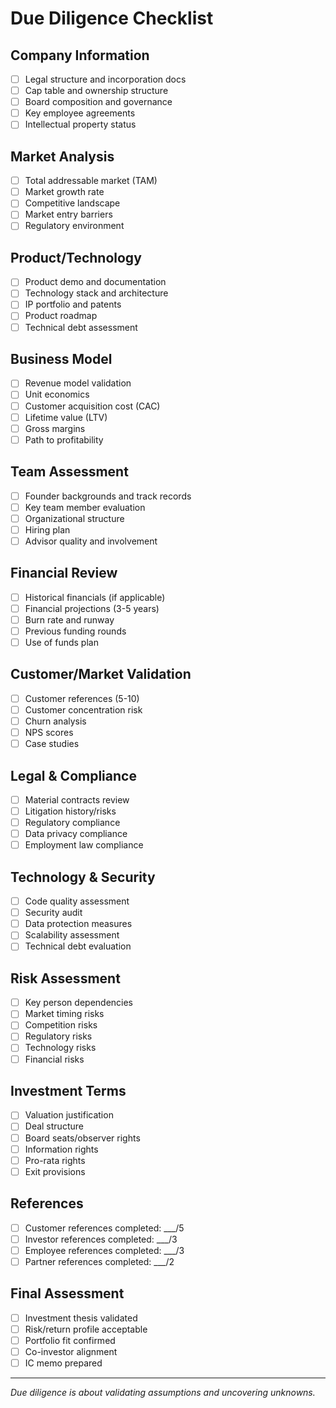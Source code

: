 # Due Diligence Checklist

## Company Information
- [ ] Legal structure and incorporation docs
- [ ] Cap table and ownership structure
- [ ] Board composition and governance
- [ ] Key employee agreements
- [ ] Intellectual property status

## Market Analysis
- [ ] Total addressable market (TAM)
- [ ] Market growth rate
- [ ] Competitive landscape
- [ ] Market entry barriers
- [ ] Regulatory environment

## Product/Technology
- [ ] Product demo and documentation
- [ ] Technology stack and architecture
- [ ] IP portfolio and patents
- [ ] Product roadmap
- [ ] Technical debt assessment

## Business Model
- [ ] Revenue model validation
- [ ] Unit economics
- [ ] Customer acquisition cost (CAC)
- [ ] Lifetime value (LTV)
- [ ] Gross margins
- [ ] Path to profitability

## Team Assessment
- [ ] Founder backgrounds and track records
- [ ] Key team member evaluation
- [ ] Organizational structure
- [ ] Hiring plan
- [ ] Advisor quality and involvement

## Financial Review
- [ ] Historical financials (if applicable)
- [ ] Financial projections (3-5 years)
- [ ] Burn rate and runway
- [ ] Previous funding rounds
- [ ] Use of funds plan

## Customer/Market Validation
- [ ] Customer references (5-10)
- [ ] Customer concentration risk
- [ ] Churn analysis
- [ ] NPS scores
- [ ] Case studies

## Legal & Compliance
- [ ] Material contracts review
- [ ] Litigation history/risks
- [ ] Regulatory compliance
- [ ] Data privacy compliance
- [ ] Employment law compliance

## Technology & Security
- [ ] Code quality assessment
- [ ] Security audit
- [ ] Data protection measures
- [ ] Scalability assessment
- [ ] Technical debt evaluation

## Risk Assessment
- [ ] Key person dependencies
- [ ] Market timing risks
- [ ] Competition risks
- [ ] Regulatory risks
- [ ] Technology risks
- [ ] Financial risks

## Investment Terms
- [ ] Valuation justification
- [ ] Deal structure
- [ ] Board seats/observer rights
- [ ] Information rights
- [ ] Pro-rata rights
- [ ] Exit provisions

## References
- [ ] Customer references completed: ___/5
- [ ] Investor references completed: ___/3
- [ ] Employee references completed: ___/3
- [ ] Partner references completed: ___/2

## Final Assessment
- [ ] Investment thesis validated
- [ ] Risk/return profile acceptable
- [ ] Portfolio fit confirmed
- [ ] Co-investor alignment
- [ ] IC memo prepared

---

*Due diligence is about validating assumptions and uncovering unknowns.*
